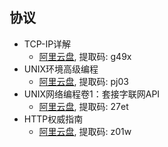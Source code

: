 ## 协议

- TCP-IP详解
  - [阿里云盘](https://www.aliyundrive.com/s/wWFyPE6UhCv), 提取码: g49x
- UNIX环境高级编程
  - [阿里云盘](https://www.aliyundrive.com/s/N2aJ2q6GLiu), 提取码: pj03
- UNIX网络编程卷1：套接字联网API
  - [阿里云盘](https://www.aliyundrive.com/s/wrufBgLEuNf), 提取码: 27et
- HTTP权威指南
  - [阿里云盘](https://www.aliyundrive.com/s/b8EhsFbVyi9), 提取码: z01w

